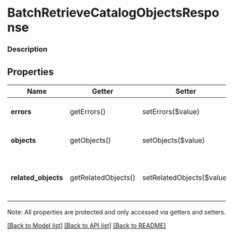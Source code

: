 # BatchRetrieveCatalogObjectsResponse

### Description



## Properties
Name | Getter | Setter | Type | Description | Notes
------------ | ------------- | ------------- | ------------- | ------------- | -------------
**errors** | getErrors() | setErrors($value) | [**\SquareConnect\Model\Error[]**](Error.md) | The set of &#x60;Error&#x60;s encountered. | [optional] 
**objects** | getObjects() | setObjects($value) | [**\SquareConnect\Model\CatalogObject[]**](CatalogObject.md) | A list of &#x60;CatalogObject&#x60;s returned. | [optional] 
**related_objects** | getRelatedObjects() | setRelatedObjects($value) | [**\SquareConnect\Model\CatalogObject[]**](CatalogObject.md) | A list of &#x60;CatalogObject&#x60;s referenced by the object in the &#x60;objects&#x60; field. | [optional] 

Note: All properties are protected and only accessed via getters and setters.

[[Back to Model list]](../../README.md#documentation-for-models) [[Back to API list]](../../README.md#documentation-for-api-endpoints) [[Back to README]](../../README.md)

